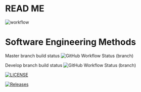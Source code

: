 # READ ME 

![workflow](https://github.com/naingkhanthtet/devopteam4/actions/workflows/main.yml/badge.svg)

# Software Engineering Methods

Master branch build status ![GitHub Workflow Status (branch)](https://img.shields.io/github/actions/workflow/status/naingkhanthtet/devopteam4/main.yml?branch=master
)

Develop branch build status ![GitHub Workflow Status (branch)](https://img.shields.io/github/actions/workflow/status/naingkhanthtet/devopteam4/main.yml?branch=develop
)

[![LICENSE](https://img.shields.io/github/license/naingkhanthtet/devopteam4.svg?style=flat-square)](https://github.com/naingkhanthtet/devopteam4/blob/master/LICENSE)

[![Releases](https://img.shields.io/github/release/naingkhanthtet/devopteam4/all.svg?style=flat-square)](https://github.com/naingkhanthtet/devopteam4/releases)